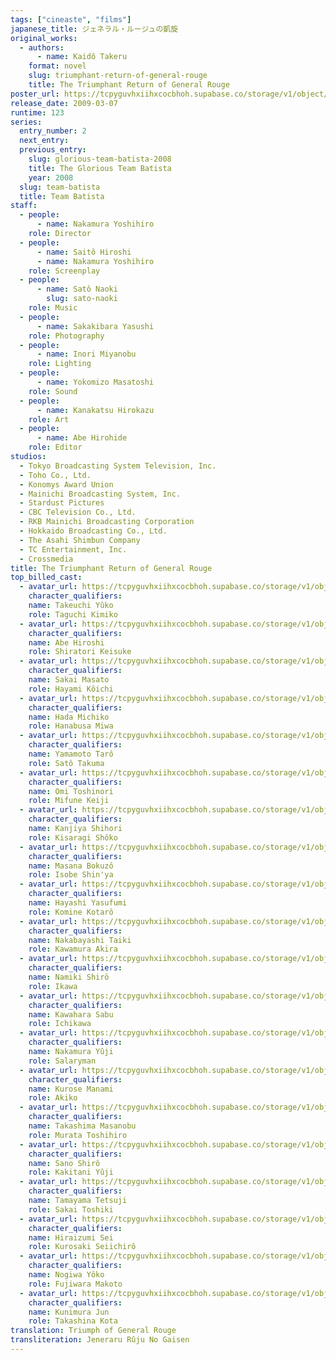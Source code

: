 ```yaml
---
tags: ["cineaste", "films"]
japanese_title: ジェネラル・ルージュの凱旋
original_works:
  - authors:
      - name: Kaidô Takeru
    format: novel
    slug: triumphant-return-of-general-rouge
    title: The Triumphant Return of General Rouge
poster_url: https://tcpyguvhxiihxcocbhoh.supabase.co/storage/v1/object/public/godzilla-cineaste-public/content/films/triumphant-return-of-general-rouge-2009/posters/triumphant-general-rouge-2009.jpg
release_date: 2009-03-07
runtime: 123
series:
  entry_number: 2
  next_entry:
  previous_entry:
    slug: glorious-team-batista-2008
    title: The Glorious Team Batista
    year: 2008
  slug: team-batista
  title: Team Batista
staff:
  - people:
      - name: Nakamura Yoshihiro
    role: Director
  - people:
      - name: Saitô Hiroshi
      - name: Nakamura Yoshihiro
    role: Screenplay
  - people:
      - name: Satô Naoki
        slug: sato-naoki
    role: Music
  - people:
      - name: Sakakibara Yasushi
    role: Photography
  - people:
      - name: Inori Miyanobu
    role: Lighting
  - people:
      - name: Yokomizo Masatoshi
    role: Sound
  - people:
      - name: Kanakatsu Hirokazu
    role: Art
  - people:
      - name: Abe Hirohide
    role: Editor
studios:
  - Tokyo Broadcasting System Television, Inc.
  - Toho Co., Ltd.
  - Konomys Award Union
  - Mainichi Broadcasting System, Inc.
  - Stardust Pictures
  - CBC Television Co., Ltd.
  - RKB Mainichi Broadcasting Corporation
  - Hokkaido Broadcasting Co., Ltd.
  - The Asahi Shimbun Company
  - TC Entertainment, Inc.
  - Crossmedia
title: The Triumphant Return of General Rouge
top_billed_cast:
  - avatar_url: https://tcpyguvhxiihxcocbhoh.supabase.co/storage/v1/object/public/godzilla-cineaste-public/content/films/triumphant-return-of-general-rouge-2009/cast-avatars/yuko-takeuchi-0.jpg
    character_qualifiers:
    name: Takeuchi Yûko
    role: Taguchi Kimiko
  - avatar_url: https://tcpyguvhxiihxcocbhoh.supabase.co/storage/v1/object/public/godzilla-cineaste-public/content/films/triumphant-return-of-general-rouge-2009/cast-avatars/hiroshi-abe-0.jpg
    character_qualifiers:
    name: Abe Hiroshi
    role: Shiratori Keisuke
  - avatar_url: https://tcpyguvhxiihxcocbhoh.supabase.co/storage/v1/object/public/godzilla-cineaste-public/content/films/triumphant-return-of-general-rouge-2009/cast-avatars/masato-sakai-0.jpg
    character_qualifiers:
    name: Sakai Masato
    role: Hayami Kôichi
  - avatar_url: https://tcpyguvhxiihxcocbhoh.supabase.co/storage/v1/object/public/godzilla-cineaste-public/content/films/triumphant-return-of-general-rouge-2009/cast-avatars/michiko-hada-0.jpg
    character_qualifiers:
    name: Hada Michiko
    role: Hanabusa Miwa
  - avatar_url: https://tcpyguvhxiihxcocbhoh.supabase.co/storage/v1/object/public/godzilla-cineaste-public/content/films/triumphant-return-of-general-rouge-2009/cast-avatars/taro-yamamoto-0.jpg
    character_qualifiers:
    name: Yamamoto Tarô
    role: Satô Takuma
  - avatar_url: https://tcpyguvhxiihxcocbhoh.supabase.co/storage/v1/object/public/godzilla-cineaste-public/content/films/triumphant-return-of-general-rouge-2009/cast-avatars/toshinori-omi-0.jpg
    character_qualifiers:
    name: Omi Toshinori
    role: Mifune Keiji
  - avatar_url: https://tcpyguvhxiihxcocbhoh.supabase.co/storage/v1/object/public/godzilla-cineaste-public/content/films/triumphant-return-of-general-rouge-2009/cast-avatars/shihori-kanjiya-0.jpg
    character_qualifiers:
    name: Kanjiya Shihori
    role: Kisaragi Shôko
  - avatar_url: https://tcpyguvhxiihxcocbhoh.supabase.co/storage/v1/object/public/godzilla-cineaste-public/content/films/triumphant-return-of-general-rouge-2009/cast-avatars/bokuzo-masana-0.jpg
    character_qualifiers:
    name: Masana Bokuzô
    role: Isobe Shin'ya
  - avatar_url: https://tcpyguvhxiihxcocbhoh.supabase.co/storage/v1/object/public/godzilla-cineaste-public/content/films/triumphant-return-of-general-rouge-2009/cast-avatars/yasufumi-hayashi-0.jpg
    character_qualifiers:
    name: Hayashi Yasufumi
    role: Komine Kotarô
  - avatar_url: https://tcpyguvhxiihxcocbhoh.supabase.co/storage/v1/object/public/godzilla-cineaste-public/content/films/triumphant-return-of-general-rouge-2009/cast-avatars/taiki-nakabayashi-0.jpg
    character_qualifiers:
    name: Nakabayashi Taiki
    role: Kawamura Akira
  - avatar_url: https://tcpyguvhxiihxcocbhoh.supabase.co/storage/v1/object/public/godzilla-cineaste-public/content/films/triumphant-return-of-general-rouge-2009/cast-avatars/shiro-namiki-0.jpg
    character_qualifiers:
    name: Namiki Shirô
    role: Ikawa
  - avatar_url: https://tcpyguvhxiihxcocbhoh.supabase.co/storage/v1/object/public/godzilla-cineaste-public/content/films/triumphant-return-of-general-rouge-2009/cast-avatars/sabu-kawahara-0.jpg
    character_qualifiers:
    name: Kawahara Sabu
    role: Ichikawa
  - avatar_url: https://tcpyguvhxiihxcocbhoh.supabase.co/storage/v1/object/public/godzilla-cineaste-public/content/films/triumphant-return-of-general-rouge-2009/cast-avatars/yuji-nakamura-0.jpg
    character_qualifiers:
    name: Nakamura Yûji
    role: Salaryman
  - avatar_url: https://tcpyguvhxiihxcocbhoh.supabase.co/storage/v1/object/public/godzilla-cineaste-public/content/films/triumphant-return-of-general-rouge-2009/cast-avatars/manami-kurose-0.jpg
    character_qualifiers:
    name: Kurose Manami
    role: Akiko
  - avatar_url: https://tcpyguvhxiihxcocbhoh.supabase.co/storage/v1/object/public/godzilla-cineaste-public/content/films/triumphant-return-of-general-rouge-2009/cast-avatars/masanobu-takashima-0.jpg
    character_qualifiers:
    name: Takashima Masanobu
    role: Murata Toshihiro
  - avatar_url: https://tcpyguvhxiihxcocbhoh.supabase.co/storage/v1/object/public/godzilla-cineaste-public/content/films/triumphant-return-of-general-rouge-2009/cast-avatars/shiro-sano-0.jpg
    character_qualifiers:
    name: Sano Shirô
    role: Kakitani Yûji
  - avatar_url: https://tcpyguvhxiihxcocbhoh.supabase.co/storage/v1/object/public/godzilla-cineaste-public/content/films/triumphant-return-of-general-rouge-2009/cast-avatars/tetsuji-tamayama-0.jpg
    character_qualifiers:
    name: Tamayama Tetsuji
    role: Sakai Toshiki
  - avatar_url: https://tcpyguvhxiihxcocbhoh.supabase.co/storage/v1/object/public/godzilla-cineaste-public/content/films/triumphant-return-of-general-rouge-2009/cast-avatars/sei-hiraizumi-0.jpg
    character_qualifiers:
    name: Hiraizumi Sei
    role: Kurosaki Seiichirô
  - avatar_url: https://tcpyguvhxiihxcocbhoh.supabase.co/storage/v1/object/public/godzilla-cineaste-public/content/films/triumphant-return-of-general-rouge-2009/cast-avatars/yoko-nogiwa-0.jpg
    character_qualifiers:
    name: Nogiwa Yôko
    role: Fujiwara Makoto
  - avatar_url: https://tcpyguvhxiihxcocbhoh.supabase.co/storage/v1/object/public/godzilla-cineaste-public/content/films/triumphant-return-of-general-rouge-2009/cast-avatars/jun-kunimura-0.jpg
    character_qualifiers:
    name: Kunimura Jun
    role: Takashina Kota
translation: Triumph of General Rouge
transliteration: Jeneraru Rûju No Gaisen
---
```

